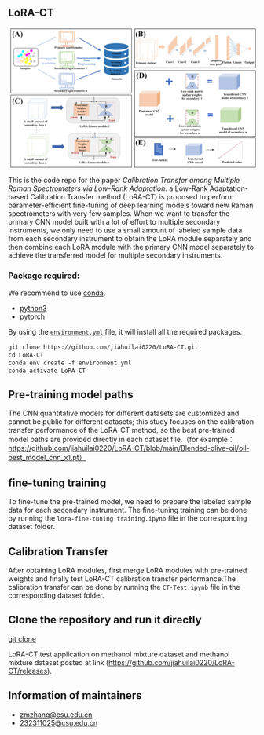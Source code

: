 ## LoRA-CT
<img src="workflow.jpg" width:100px >    


This is the code repo for the paper *Calibration Transfer among Multiple Raman Spectrometers via Low-Rank Adaptation*. a Low-Rank Adaptation-based Calibration Transfer method (LoRA-CT) is proposed to perform parameter-efficient fine-tuning of deep learning models toward new Raman spectrometers with very few samples. When we want to transfer the primary CNN model built with a lot of effort to multiple secondary instruments, we only need to use a small amount of labeled sample data from each secondary instrument to obtain the LoRA module separately and then combine each LoRA module with the primary CNN model separately to achieve the transferred model for multiple secondary instruments.

### Package required: 
We recommend to use [conda](https://conda.io/docs/user-guide/install/download.html).
- [python3](https://www.python.org/)
- [pytorch](https://pytorch.org/) 

By using the [`environment.yml`](https://github.com/jiahuilai0220/LoRA-CT/blob/master/environment.yml) file, it will install all the required packages.

    git clone https://github.com/jiahuilai0220/LoRA-CT.git
    cd LoRA-CT
    conda env create -f environment.yml
    conda activate LoRA-CT


## Pre-training model paths
The CNN quantitative models for different datasets are customized and cannot be public for different datasets; this study focuses on the calibration transfer performance of the LoRA-CT method, so the best pre-trained model paths are provided directly in each dataset file.（for example：https://github.com/jiahuilai0220/LoRA-CT/blob/main/Blended-olive-oil/oil-best_model_cnn_x1.pt）

## fine-tuning training
To fine-tune the pre-trained model, we need to prepare the labeled sample data for each secondary instrument. The fine-tuning training can be done by running the `lora-fine-tuning training.ipynb` file in the corresponding dataset folder. 

## Calibration Transfer
After obtaining LoRA modules, first merge LoRA modules with pre-trained weights and finally test LoRA-CT calibration transfer performance.The calibration transfer can be done by running the `CT-Test.ipynb` file in the corresponding dataset folder. 


## Clone the repository and run it directly
[git clone](https://github.com/jiahuilai0220/LoRA-CT)


LoRA-CT test application on methanol mixture dataset and methanol mixture dataset posted at link (https://github.com/jiahuilai0220/LoRA-CT/releases).


## Information of maintainers
- zmzhang@csu.edu.cn
- 232311025@csu.edu.cn